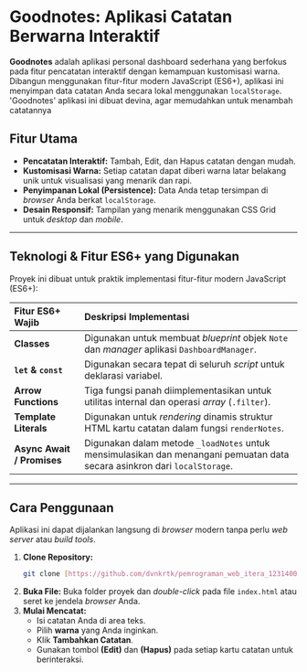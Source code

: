 # Goodnotes: Aplikasi Catatan Berwarna Interaktif

**Goodnotes** adalah aplikasi personal dashboard sederhana yang berfokus pada fitur pencatatan interaktif dengan kemampuan kustomisasi warna. Dibangun menggunakan fitur-fitur modern JavaScript (ES6+), aplikasi ini menyimpan data catatan Anda secara lokal menggunakan `localStorage`. 'Goodnotes' aplikasi ini dibuat devina, agar memudahkan untuk menambah catatannya

## Fitur Utama

* **Pencatatan Interaktif:** Tambah, Edit, dan Hapus catatan dengan mudah.
* **Kustomisasi Warna:** Setiap catatan dapat diberi warna latar belakang unik untuk visualisasi yang menarik dan rapi.
* **Penyimpanan Lokal (Persistence):** Data Anda tetap tersimpan di *browser* Anda berkat `localStorage`.
* **Desain Responsif:** Tampilan yang menarik menggunakan CSS Grid untuk *desktop* dan *mobile*.

---

## Teknologi & Fitur ES6+ yang Digunakan

Proyek ini dibuat untuk praktik implementasi fitur-fitur modern JavaScript (ES6+):

| Fitur ES6+ Wajib | Deskripsi Implementasi |
| :--- | :--- |
| **Classes** | Digunakan untuk membuat *blueprint* objek `Note` dan *manager* aplikasi `DashboardManager`. |
| **`let` & `const`** | Digunakan secara tepat di seluruh *script* untuk deklarasi variabel. |
| **Arrow Functions** | Tiga fungsi panah diimplementasikan untuk utilitas internal dan operasi *array* (`.filter`). |
| **Template Literals** | Digunakan untuk *rendering* dinamis struktur HTML kartu catatan dalam fungsi `renderNotes`. |
| **Async Await / Promises** | Digunakan dalam metode `_loadNotes` untuk mensimulasikan dan menangani pemuatan data secara asinkron dari `localStorage`. |

---

## Cara Penggunaan

Aplikasi ini dapat dijalankan langsung di *browser* modern tanpa perlu *web server* atau *build tools*.

1.  **Clone Repository:**
    ```bash
    git clone [https://github.com/dvnkrtk/pemrograman_web_itera_123140036/tree/main/devinakartika_123140036_pertemuan2]
    ```
2.  **Buka File:** Buka folder proyek dan *double-click* pada file `index.html` atau seret ke jendela *browser* Anda.
3.  **Mulai Mencatat:**
    * Isi catatan Anda di area teks.
    * Pilih **warna** yang Anda inginkan.
    * Klik **Tambahkan Catatan**.
    * Gunakan tombol **(Edit)** dan **(Hapus)** pada setiap kartu catatan untuk berinteraksi.
